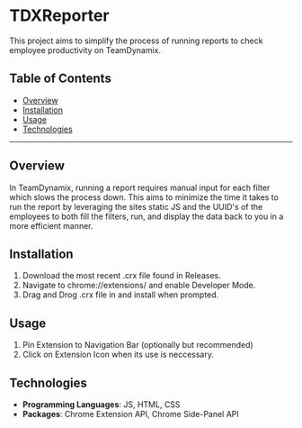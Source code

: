 # TDXReporter

This project aims to simplify the process of running reports to check employee productivity on TeamDynamix.

## Table of Contents

- [Overview](#overview)
- [Installation](#installation)
- [Usage](#usage)
- [Technologies](#technologies)

---

## Overview

In TeamDynamix, running a report requires manual input for each filter which slows the process down. This aims to minimize the time it takes to run the report by leveraging the sites static JS and the UUID's of the employees to both fill the filters, run, and display the data back to you in a more efficient manner.

## Installation

1. Download the most recent .crx file found in Releases.
2. Navigate to chrome://extensions/ and enable Developer Mode.
3. Drag and Drog .crx file in and install when prompted.

## Usage

1. Pin Extension to Navigation Bar (optionally but recommended)
2. Click on Extension Icon when its use is neccessary.

## Technologies

- **Programming Languages**: JS, HTML, CSS
- **Packages**: Chrome Extension API, Chrome Side-Panel API
